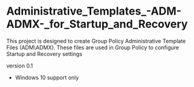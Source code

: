 # Administrative_Templates_-ADM-ADMX-_for_Startup_and_Recovery
This project is designed to create Group Policy Administrative Template Files (ADM\ADMX). These files are used in Group Policy to configure Startup and Recovery settings

version 0.1
 * Windows 10 support only